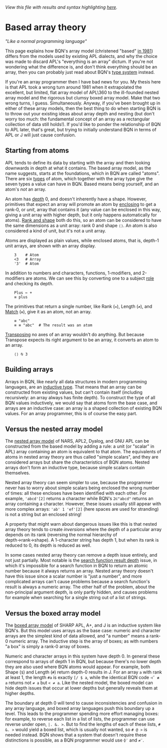 *View this file with results and syntax highlighting [here](https://mlochbaum.github.io/BQN/doc/based.html).*

# Based array theory

<!--GEN
"style" Enc "code span.Comment { color: inherit; }"
-->

*"Like a normal programming language"*

This page explains how BQN's array model (christened "based" [in 1981](https://dl.acm.org/doi/abs/10.1145/586656.586663)) differs from the models used by existing APL dialects, and why the choice was made to discard APL's "everything is an array" dictum. If you're not wondering what the difference is, and don't think everything should be an array, then you can probably just read about BQN's [type system](types.md) instead.

If you're an array programmer then I have bad news for you. My thesis here is that APL took a wrong turn around 1981 when it extrapolated the excellent, but limited, flat array model of APL\360 to the ill-founded nested array model and the rigorous but clumsy boxed array model. Make that two wrong turns, I guess. Simultaneously. Anyway, if you've been brought up in either of these array models, then the best thing to do when starting BQN is to throw out your existing ideas about array depth and nesting (but don't worry too much: the fundamental concept of an array as a rectangular collection of data still holds!). If you'd like to ponder the relationship of BQN to APL later, that's great, but trying to initially understand BQN in terms of APL or J will just cause confusion.

## Starting from atoms

APL tends to define its data by starting with the array and then looking downwards in depth at what it contains. The based array model, as the name suggests, starts at the foundations, which in BQN are called "atoms". There are six [types](types.md) of atom, which together with the array type give the seven types a value can have in BQN. Based means being yourself, and an atom's *not* an array.

An atom has [depth](depth.md) 0, and doesn't inherently have a shape. However, primitives that expect an array will promote an atom by [enclosing](enclose.md) to get a rank-0, or *unit*, array that contains it (any value can be enclosed in this way, giving a unit array with higher depth, but it only happens automatically for atoms). [Rank and shape](shape.md) both do this, so an atom can be considered to have the same dimensions as a unit array: rank 0 and shape `⟨⟩`. An atom is also considered a kind of unit, but it's not a unit array.

Atoms are displayed as plain values, while enclosed atoms, that is, depth-1 unit arrays, are shown with an array display.

        3    # Atom
        <3   # Array
        '3'  # Atom

In addition to numbers and characters, functions, 1-modifiers, and 2-modifiers are atoms. We can see this by converting one to a subject [role](context.md) and checking its depth.

        Plus ← +
        ≡ plus

The primitives that return a single number, like Rank (`=`), Length (`≠`), and [Match](match.md) (`≡`), give it as an atom, not an array.

        ≡ "abc"
        ≡ ≡ "abc"  # The result was an atom

[Transposing](transpose.md) no axes of an array wouldn't do anything. But because Transpose expects its right argument to be an array, it converts an atom to an array.

        ⟨⟩ ⍉ 3

## Building arrays

Arrays in BQN, like nearly all data structures in modern programming languages, are an [inductive type](https://en.wikipedia.org/wiki/Inductive_type). That means that an array can be constructed from existing values, but can't contain itself (including recursively: an array always has finite depth). To construct the type of all BQN values inductively, we would say that atoms form the base case, and arrays are an inductive case: an array is a shaped collection of existing BQN values. For an array programmer, this is of course the easy part.

## Versus the nested array model

The [nested array model](https://aplwiki.com/wiki/Array_model#Nested_array_theory) of NARS, APL2, Dyalog, and GNU APL can be constructed from the based model by adding a rule: a unit (or "scalar" in APL) array containing an atom is equivalent to that atom. The equivalents of atoms in nested array theory are thus called "simple scalars", and they are considered arrays but share the characteristics of BQN atoms. Nested arrays don't form an inductive type, because simple scalars contain themselves.

Nested array theory can seem simpler to use, because the programmer never has to worry about simple scalars being enclosed the wrong number of times: all these encloses have been identified with each other. For example, `'abcd'[2]` returns a character while BQN's `2⊏"abcd"` returns an array containing a character. However, these issues usually still appear with more complex arrays: `'ab' 1 'ef'[2]` (here spaces are used for stranding) is not a string but an enclosed string!

A property that might warn about dangerous issues like this is that nested array theory tends to create *inversions* where the depth of a particular array depends on its rank (reversing the normal hierarchy of depth→rank→shape). A 1-character string has depth 1, but when its rank is reduced to 0, its depth is reduced as well.

In some cases nested array theory can remove a depth issue entirely, and not just partially. Most notable is the [search function result depth](../commentary/problems.md#search-function-depth) issue, in which it's impossible for a search function in BQN to return an atomic number because it always returns an array. Nested array theory doesn't have this issue since a scalar number is "just a number", and more complicated arrays can't cause problems because a search function's result is always a numeric array. The other half of the problem, about the non-principal argument depth, is only partly hidden, and causes problems for example when searching for a single string out of a list of strings.

## Versus the boxed array model

The [boxed array model](https://aplwiki.com/wiki/Array_model#Boxes) of SHARP APL, A+, and J is an inductive system like BQN's. But this model uses arrays as the base case: numeric and character arrays are the simplest kind of data allowed, and "a number" means a rank-0 numeric array. The inductive step is the array of boxes; as with numbers "a box" is simply a rank-0 array of boxes.

Numeric and character arrays in this system have depth 0. In general these correspond to arrays of depth 1 in BQN, but because there's no lower depth they are also used where BQN atoms would appear. For example, both Shape (`$`) and Length (`#`) return depth-0 results in J. For an array `a` with rank at least 1, the length `#a` is exactly `[/ $ a`, while the identical BQN code `⊣˝ ≢ a` returns not `≠ a` but `< ≠ a`. Like the nested model, the boxed model can hide depth issues that occur at lower depths but generally reveals them at higher depths.

The boundary at depth 0 will tend to cause inconsistencies and confusion in any array language, and boxed array languages push this boundary up a level. This leads to the programmer spending more effort managing boxes: for example, to reverse each list in a list of lists, the programmer can use reverse under open, `|. &. >`. But to find the lengths of each of these lists, `# &. >` would yield a boxed list, which is usually not wanted, so `# @ >` is needed instead. BQN shows that a system that doesn't require these distinctions is possible, as a BQN programmer would use `⌽¨` and `≠¨`.
